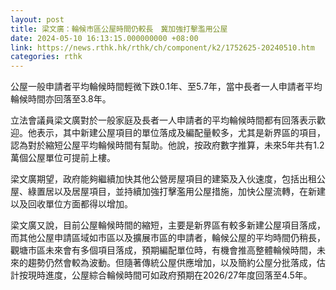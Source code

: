 ```yaml
---
layout: post
title: 梁文廣：輪候市區公屋時間仍較長　冀加強打擊濫用公屋
date: 2024-05-10 16:13:15.000000000 +08:00
link: https://news.rthk.hk/rthk/ch/component/k2/1752625-20240510.htm
categories: rthk
---
```


公屋一般申請者平均輪候時間輕微下跌0.1年、至5.7年，當中長者一人申請者平均輪候時間亦回落至3.8年。

立法會議員梁文廣對於一般家庭及長者一人申請者的平均輪候時間都有回落表示歡迎。他表示，其中新建公屋項目的單位落成及編配量較多，尤其是新界區的項目，認為對於縮短公屋平均輪候時間有幫助。他說，按政府數字推算，未來5年共有1.2萬個公屋單位可提前上樓。

梁文廣期望，政府能夠繼續加快其他公營房屋項目的建築及入伙速度，包括出租公屋、綠置居以及居屋項目，並持續加強打擊濫用公屋措施，加快公屋流轉，在新建以及回收單位方面都得以增加。

梁文廣又說，目前公屋輪候時間的縮短，主要是新界區有較多新建公屋項目落成，而其他公屋申請區域如市區以及擴展市區的申請者，輪候公屋的平均時間仍稍長，觀塘市區未來會有多個項目落成，預期編配單位時，有機會推高整體輪候時間，未來的趨勢仍然會較為波動。但隨著傳統公屋供應增加，以及簡約公屋分批落成，估計按現時進度，公屋綜合輪候時間可如政府預期在2026/27年度回落至4.5年。
